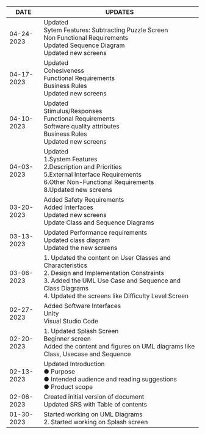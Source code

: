 | DATE  | UPDATES |
| ------------- | ------------- |
| 04-24-2023 | Updated <br> Sytem Features: Subtracting Puzzle Screen <br> Non Functional Requirements <br> Updated Sequence Diagram <br> Updated new screens
| 04-17-2023 | Updated <br> Cohesiveness <br> Functional Requirements <br> Business Rules <br> Updated new screens
| 04-10-2023 | Updated <br> Stimulus/Responses<br> Functional Requirements <br> Software quality attributes <br> Business Rules <br> Updated new screens
| 04-03-2023 | Updated <br> 1.System Features <br> 2.Description and Priorities <br> 5.External Interface Requirements <br> 6.Other Non-Functional Requirements <br> 8.Updated new screens
| 03-20-2023 | Added Safety Requirements <br> Added Interfaces <br> Updated new screens <br> Update Class and Sequence Diagrams | 
| 03-13-2023 | Updated Performance requirements <br> Updated class diagram <br> Updated the new screens | 
| 03-06-2023 | 1.	Updated the content on User Classes and Characteristics <br> 2.	Design and Implementation Constraints <br> 3.	Added the UML Use Case and Sequence and Class Diagrams <br> 4.	Updated the screens like Difficulty Level Screen |
| 02-27-2023 | Added Software Interfaces <br> Unity <br> Visual Studio Code | <br> Added Appendix B: Analysis models <br> UML Use case diagram <br> UML Class diagram <br> UML Sequence diagram <br> Added Initial Screen, Home Screen, Puzzle Screen, Store Screen to the user interface
| 02-20-2023 | 	1.	Updated Splash Screen <br> Beginner screen <br> Added the content and figures on UML diagrams like Class, Usecase and Sequence|
| 02-13-2023 | Updated Introduction <br> ●	Purpose <br> ●	Intended audience and reading suggestions <br> ●	Product scope <br>
| 02-06-2023 | Created initial version of document <br> Updated SRS with Table of contents
| 01-30-2023 |	Started working on UML Diagrams <br> 2.	Started working on Splash screen
